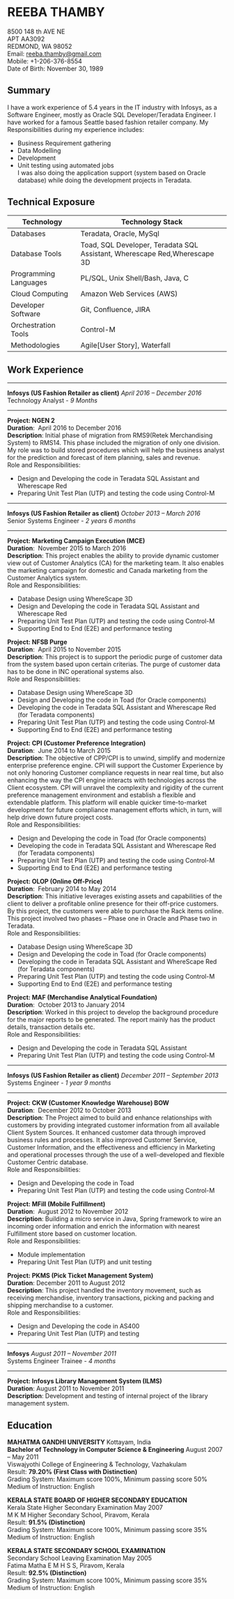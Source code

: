 # REEBA THAMBY

8500 148 th AVE NE <br>
APT AA3092 <br>
REDMOND, WA 98052 <br>
Email: reeba.thamby@gmail.com <br>
Mobile: +1-206-376-8554 <br>
Date of Birth: November 30, 1989 <br>

## Summary
I have a work experience of 5.4 years in the IT industry with Infosys, as a Software Engineer,
mostly as Oracle SQL Developer/Teradata Engineer. I have worked for a famous Seattle based
fashion retailer company.
My Responsibilities during my experience includes: <br>
* Business Requirement gathering <br>
* Data Modelling <br>
* Development <br>
* Unit testing using automated jobs <br>
I was also doing the application support (system based on Oracle database) while doing the
development projects in Teradata.

## Technical Exposure
Technology | Technology Stack
-----------| ------------------
Databases  | Teradata, Oracle, MySql
Database Tools | Toad, SQL Developer, Teradata SQL Assistant, Wherescape Red,Wherescape 3D
Programming Languages | PL/SQL, Unix Shell/Bash, Java, C
Cloud Computing | Amazon Web Services (AWS)
Developer Software | Git, Confluence, JIRA
Orchestration Tools | Control-M
Methodologies | Agile[User Story], Waterfall

## Work Experience
***
**Infosys (US Fashion Retailer as client)** *April 2016 – December 2016* <br>
Technology Analyst - *9 Months*
***

**Project: NGEN 2** <br>
**Duration**:  April 2016 to December 2016 <br>
**Description**: Initial phase of migration from RMS9(Retek Merchandising System) to RMS14.
This phase included the migration of only one division. My role was to build stored
procedures which will help the business analyst for the prediction and forecast of item
planning, sales and revenue. <br>
Role and Responsibilities:
 * Design and Developing the code in Teradata SQL Assistant and Wherescape Red
 * Preparing Unit Test Plan (UTP) and testing the code using Control-M

***
**Infosys (US Fashion Retailer as client)** *October 2013 – March 2016* <br>
Senior Systems Engineer - *2 years 6 months*
***

**Project: Marketing Campaign Execution (MCE)** <br>
**Duration**:  November 2015 to March 2016 <br>
**Description**: This project enables the ability to provide dynamic customer view out of
Customer Analytics (CA) for the marketing team. It also enables the marketing campaign for
domestic and Canada marketing from the Customer Analytics system. <br>
Role and Responsibilities:
* Database Design using WhereScape 3D
* Design and Developing the code in Teradata SQL Assistant and Wherescape Red
* Preparing Unit Test Plan (UTP) and testing the code using Control-M
* Supporting End to End (E2E) and performance testing

**Project: NFSB Purge** <br>
**Duration**:  April 2015 to November 2015 <br>
**Description**: This project is to support the periodic purge of customer data from the system
based upon certain criterias. The purge of customer data has to be done in INC operational
systems also. <br>
Role and Responsibilities:
* Database Design using WhereScape 3D
* Design and Developing the code in Toad (for Oracle components)
* Developing the code in Teradata SQL Assistant and Wherescape Red (for Teradata
components)
* Preparing Unit Test Plan (UTP) and testing the code using Control-M
* Supporting End to End (E2E) and performance testing

**Project: CPI (Customer Preference Integration)** <br>
**Duration**:  June 2014 to March 2015 <br>
**Description**: The objective of CPP/CPI is to unwind, simplify and modernize enterprise
preference engine. CPI will support the Customer Experience by not only honoring Customer
compliance requests in near real time, but also enhancing the way the CPI engine interacts
with technologies across the Client ecosystem. CPI will unravel the complexity and rigidity of
the current preference management environment and establish a flexible and extendable
platform. This platform will enable quicker time-to-market development for future
compliance management efforts which, in turn, will help drive down future project costs. <br>
Role and Responsibilities:
* Design and Developing the code in Toad (for Oracle components)
* Developing the code in Teradata SQL Assistant and Wherescape Red (for Teradata
components)
* Preparing Unit Test Plan (UTP) and testing the code using Control-M
* Supporting End to End (E2E) and performance testing

**Project: OLOP (Online Off-Price)** <br>
**Duration**:  February 2014 to May 2014 <br>
**Description**: This initiative leverages existing assets and capabilities of the client to deliver a
profitable online presence for their off-price customers. By this project, the customers were
able to purchase the Rack items online. This project involved two phases – Phase one in Oracle
and Phase two in Teradata. <br>
Role and Responsibilities:
* Database Design using WhereScape 3D
* Design and Developing the code in Toad (for Oracle components)
* Developing the code in Teradata SQL Assistant and WhereScape Red (for Teradata
components)
* Preparing Unit Test Plan (UTP) and testing the code using Control-M
* Supporting End to End (E2E) and performance testing

**Project: MAF (Merchandise Analytical Foundation)** <br>
**Duration**:  October 2013 to January 2014 <br>
**Description**: Worked in this project to develop the background procedure for the major
reports to be generated. The report mainly has the product details, transaction details etc. <br>
Role and Responsibilities:
* Design and Developing the code in Teradata SQL Assistant
* Preparing Unit Test Plan (UTP) and testing the code using Control-M

***
**Infosys (US Fashion Retailer as client)** *December 2011 – September 2013* <br>
Systems Engineer - *1 year 9 months*
***

**Project: CKW (Customer Knowledge Warehouse) BOW** <br>
**Duration**:  December 2012 to October 2013 <br>
**Description**: The Project aimed to build and enhance relationships with customers by
providing integrated customer information from all available Client System Sources. It
enhanced customer data through improved business rules and processes. It also improved
Customer Service, Customer Information, and the effectiveness and efficiency in Marketing
and operational processes through the use of a well-developed and flexible Customer Centric
database. <br>
Role and Responsibilities:
* Design and Developing the code in Toad
* Preparing Unit Test Plan (UTP) and testing the code using Control-M

**Project: MFill (Mobile Fulfillment)** <br>
**Duration**:  August 2012 to November 2012 <br>
**Description**: Building a micro service in Java, Spring framework to wire an incoming order
information and enrich the information with nearest Fulfillment store based on customer
location. <br>
Role and Responsibilities:
* Module implementation
* Preparing Unit Test Plan (UTP) and unit testing

**Project: PKMS (Pick Ticket Management System)** <br>
**Duration**: December 2011 to August 2012 <br>
**Description**: This project handled the inventory movement, such as receiving merchandise,
inventory transactions, picking and packing and shipping merchandise to a customer. <br>
Role and Responsibilities:
* Design and Developing the code in AS400
* Preparing Unit Test Plan (UTP) and testing

***
**Infosys** *August 2011 – November 2011* <br>
Systems Engineer Trainee - *4 months*
***

**Project: Infosys Library Management System (ILMS)** <br>
**Duration**: August 2011 to November 2011 <br>
**Description**: Development and testing of internal project of the library management system.

## Education
**MAHATMA GANDHI UNIVERSITY** Kottayam, India <br>
**Bachelor of Technology in Computer Science &amp; Engineering** August 2007 – May 2011 <br>
Viswajyothi College of Engineering &amp; Technology, Vazhakulam <br>
Result: **79.20% (First Class with Distinction)** <br>
Grading System: Maximum score 100%, Minimum passing score 50% <br>
Medium of Instruction: English <br>

**KERALA STATE BOARD OF HIGHER SECONDARY EDUCATION** <br>
Kerala State Higher Secondary Examination May 2007 <br>
M K M Higher Secondary School, Piravom, Kerala <br>
Result: **91.5% (Distinction)** <br>
Grading System: Maximum score 100%, Minimum passing score 35% <br>
Medium of Instruction: English

**KERALA STATE SECONDARY SCHOOL EXAMINATION** <br>
Secondary School Leaving Examination May 2005 <br>
Fatima Matha E M H S S, Piravom, Kerala <br>
Result: **92.5% (Distinction)** <br>
Grading System: Maximum score 100%, Minimum passing score 35% <br>
Medium of Instruction: English

